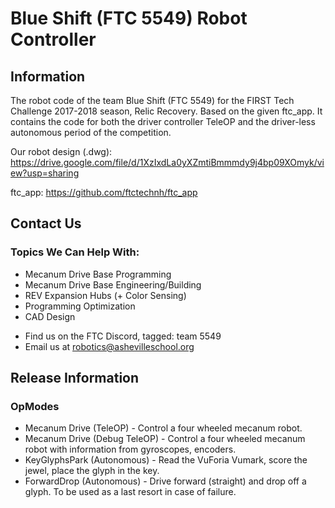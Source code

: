 # Blue Shift (FTC 5549) Robot Controller

## Information
The robot code of the team Blue Shift (FTC 5549) for the FIRST Tech Challenge 2017-2018 season, Relic Recovery. Based on the given ftc_app. It contains the code for both the driver controller TeleOP and the driver-less autonomous period of the competition.

Our robot design (.dwg): https://drive.google.com/file/d/1XzIxdLa0yXZmtiBmmmdy9j4bp09XOmyk/view?usp=sharing

ftc_app: https://github.com/ftctechnh/ftc_app


## Contact Us
### Topics We Can Help With:
- Mecanum Drive Base Programming
- Mecanum Drive Base Engineering/Building
- REV Expansion Hubs (+ Color Sensing)
- Programming Optimization
- CAD Design

* Find us on the FTC Discord, tagged: team 5549
* Email us at robotics@ashevilleschool.org


## Release Information
### OpModes
* Mecanum Drive (TeleOP)  -  Control a four wheeled mecanum robot.
* Mecanum Drive (Debug TeleOP) - Control a four wheeled mecanum robot with information from gyroscopes, encoders.
* KeyGlyphsPark (Autonomous) - Read the VuForia Vumark, score the jewel, place the glyph in the key.
* ForwardDrop (Autonomous) - Drive forward (straight) and drop off a glyph. To be used as a last resort in case of failure.
